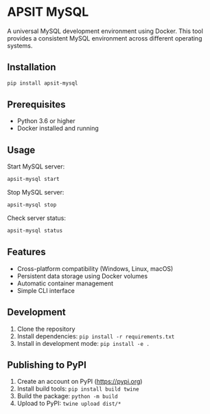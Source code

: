 # APSIT MySQL

A universal MySQL development environment using Docker. This tool provides a consistent MySQL environment across different operating systems.

## Installation

```bash
pip install apsit-mysql
```

## Prerequisites

- Python 3.6 or higher
- Docker installed and running

## Usage

Start MySQL server:
```bash
apsit-mysql start
```

Stop MySQL server:
```bash
apsit-mysql stop
```

Check server status:
```bash
apsit-mysql status
```

## Features

- Cross-platform compatibility (Windows, Linux, macOS)
- Persistent data storage using Docker volumes
- Automatic container management
- Simple CLI interface

## Development

1. Clone the repository
2. Install dependencies: `pip install -r requirements.txt`
3. Install in development mode: `pip install -e .`

## Publishing to PyPI

1. Create an account on PyPI (https://pypi.org)
2. Install build tools: `pip install build twine`
3. Build the package: `python -m build`
4. Upload to PyPI: `twine upload dist/*`
